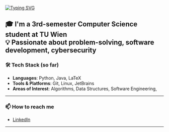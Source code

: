 [![Typing SVG](https://readme-typing-svg.demolab.com?font=Fira+Code&size=30&pause=25&color=27F700&width=435&lines=About+Me)](https://git.io/typing-svg)

🎓 I'm a 3rd-semester Computer Science student at **TU Wien**  
💡 Passionate about problem-solving, software development, cybersecurity  
---

### 🛠️ Tech Stack (so far)
- **Languages**: Python, Java, LaTeX 
- **Tools & Platforms**: Git, Linux, JetBrains 
- **Areas of Interest**: Algorithms, Data Structures, Software Engineering,

---

### 📫 How to reach me
- [LinkedIn](linkedin.com/in/luka-ivanovic-14a439326)  
---

